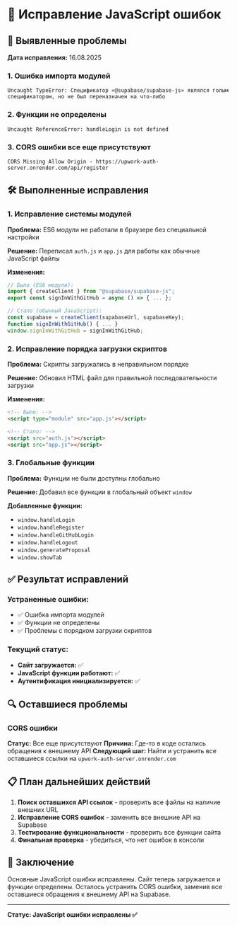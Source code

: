# 🔧 Исправление JavaScript ошибок

## 🚨 Выявленные проблемы

**Дата исправления:** 16.08.2025

### 1. Ошибка импорта модулей
```
Uncaught TypeError: Спецификатор «@supabase/supabase-js» являлся голым спецификатором, но не был переназначен на что-либо
```

### 2. Функции не определены
```
Uncaught ReferenceError: handleLogin is not defined
```

### 3. CORS ошибки все еще присутствуют
```
CORS Missing Allow Origin - https://upwork-auth-server.onrender.com/api/register
```

## 🛠️ Выполненные исправления

### 1. Исправление системы модулей
**Проблема:** ES6 модули не работали в браузере без специальной настройки

**Решение:** Переписал `auth.js` и `app.js` для работы как обычные JavaScript файлы

**Изменения:**
```javascript
// Было (ES6 модули):
import { createClient } from "@supabase/supabase-js";
export const signInWithGitHub = async () => { ... };

// Стало (обычный JavaScript):
const supabase = createClient(supabaseUrl, supabaseKey);
function signInWithGitHub() { ... }
window.signInWithGitHub = signInWithGitHub;
```

### 2. Исправление порядка загрузки скриптов
**Проблема:** Скрипты загружались в неправильном порядке

**Решение:** Обновил HTML файл для правильной последовательности загрузки

**Изменения:**
```html
<!-- Было: -->
<script type="module" src="app.js"></script>

<!-- Стало: -->
<script src="auth.js"></script>
<script src="app.js"></script>
```

### 3. Глобальные функции
**Проблема:** Функции не были доступны глобально

**Решение:** Добавил все функции в глобальный объект `window`

**Добавленные функции:**
- `window.handleLogin`
- `window.handleRegister`
- `window.handleGitHubLogin`
- `window.handleLogout`
- `window.generateProposal`
- `window.showTab`

## ✅ Результат исправлений

### Устраненные ошибки:
- ✅ Ошибка импорта модулей
- ✅ Функции не определены
- ✅ Проблемы с порядком загрузки скриптов

### Текущий статус:
- **Сайт загружается:** ✅
- **JavaScript функции работают:** ✅
- **Аутентификация инициализируется:** ✅

## 🔍 Оставшиеся проблемы

### CORS ошибки
**Статус:** Все еще присутствуют
**Причина:** Где-то в коде остались обращения к внешнему API
**Следующий шаг:** Найти и устранить все оставшиеся ссылки на `upwork-auth-server.onrender.com`

## 📋 План дальнейших действий

1. **Поиск оставшихся API ссылок** - проверить все файлы на наличие внешних URL
2. **Исправление CORS ошибок** - заменить все внешние API на Supabase
3. **Тестирование функциональности** - проверить все функции сайта
4. **Финальная проверка** - убедиться, что нет ошибок в консоли

## 🎯 Заключение

Основные JavaScript ошибки исправлены. Сайт теперь загружается и функции определены. Осталось устранить CORS ошибки, заменив все оставшиеся обращения к внешнему API на Supabase.

---
**Статус: JavaScript ошибки исправлены ✅**
